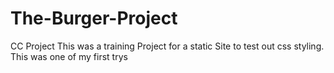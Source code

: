 # The-Burger-Project
CC Project 
This was a training Project for a static Site to test out css styling. This was one of my first trys 
